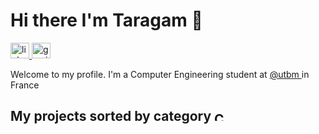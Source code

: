 <h1> Hi there I'm Taragam 👋 </h1>
<a href ="https://www.linkedin.com/in/taragam/"><img src="https://cdn-icons.flaticon.com/png/128/3536/premium/3536505.png?token=exp=1643801201~hmac=78aa39a3f2a78897e8b50120805aa15d" alt="linkedin" width="30" height="25"> </a>
<a href ="taragam7@gmail.com"><img src="https://cdn-icons-png.flaticon.com/128/5968/5968534.png" alt="gmail" width="30" height="25"> </a>
<p> Welcome to my profile. I'm a Computer Engineering student at <a href ="https://www.utbm.fr/"> @utbm </a> in France </p>
<h2> My projects sorted by category <img src="https://cdn-icons-png.flaticon.com/512/718/718970.png" alt="Category" width="20" height="15">
